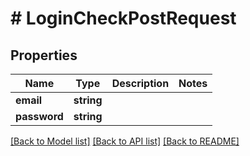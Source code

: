 # # LoginCheckPostRequest

## Properties

Name | Type | Description | Notes
------------ | ------------- | ------------- | -------------
**email** | **string** |  |
**password** | **string** |  |

[[Back to Model list]](../../README.md#models) [[Back to API list]](../../README.md#endpoints) [[Back to README]](../../README.md)
